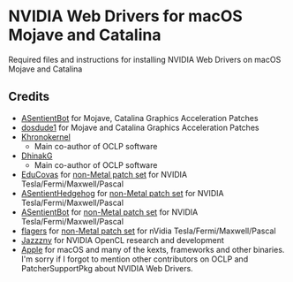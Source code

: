 # NVIDIA Web Drivers for macOS Mojave and Catalina
Required files and instructions for installing NVIDIA Web Drivers on macOS Mojave and Catalina

## Credits
- [ASentientBot](https://github.com/ASentientBot) for Mojave, Catalina Graphics Acceleration Patches
- [dosdude1](https://github.com/dosdude1) for Mojave and Catalina Graphics Acceleration Patches
- [Khronokernel](https://github.com/Khronokernel)
  - Main co-author of OCLP software
- [DhinakG](https://github.com/DhinakG)
  - Main co-author of OCLP software
- [EduCovas](https://github.com/covasedu) for [non-Metal patch set](https://github.com/moraea/non-metal-frameworks) for NVIDIA Tesla/Fermi/Maxwell/Pascal
- [ASentientHedgehog](https://github.com/moosethegoose2213) for [non-Metal patch set](https://github.com/moraea/non-metal-frameworks) for NVIDIA Tesla/Fermi/Maxwell/Pascal
- [ASentientBot](https://github.com/ASentientBot) for [non-Metal patch set](https://github.com/moraea/non-metal-frameworks) for NVIDIA Tesla/Fermi/Maxwell/Pascal
- [flagers](https://github.com/flagersgit) for [non-Metal patch set](https://github.com/moraea/non-metal-frameworks) for nVidia Tesla/Fermi/Maxwell/Pascal
- [Jazzzny](https://github.com/Jazzzny) for NVIDIA OpenCL research and development
- [Apple](https://www.apple.com) for macOS and many of the kexts, frameworks and other binaries.
I'm sorry if I forgot to mention other contributors on OCLP and PatcherSupportPkg about NVIDIA Web Drivers.
